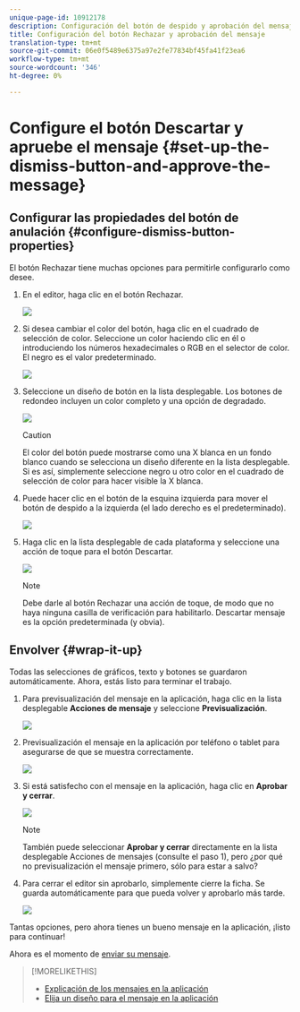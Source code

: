 ```yaml
---
unique-page-id: 10912178
description: Configuración del botón de despido y aprobación del mensaje - Documentos de marketing - Documentación del producto
title: Configuración del botón Rechazar y aprobación del mensaje
translation-type: tm+mt
source-git-commit: 06e0f5489e6375a97e2fe77834bf45fa41f23ea6
workflow-type: tm+mt
source-wordcount: '346'
ht-degree: 0%

---
```



# Configure el botón Descartar y apruebe el mensaje {#set-up-the-dismiss-button-and-approve-the-message}

## Configurar las propiedades del botón de anulación {#configure-dismiss-button-properties}

El botón Rechazar tiene muchas opciones para permitirle configurarlo como desee.

1. En el editor, haga clic en el botón Rechazar.

   ![](assets/image2016-5-9-10-3a23-3a37.png)

1. Si desea cambiar el color del botón, haga clic en el cuadrado de selección de color. Seleccione un color haciendo clic en él o introduciendo los números hexadecimales o RGB en el selector de color. El negro es el valor predeterminado.

   ![](assets/image2016-5-9-10-3a33-3a17.png)

1. Seleccione un diseño de botón en la lista desplegable. Los botones de redondeo incluyen un color completo y una opción de degradado.

   ![](assets/image2016-5-9-10-3a35-3a46.png)

   >[!CAUTION]
   >
   >El color del botón puede mostrarse como una X blanca en un fondo blanco cuando se selecciona un diseño diferente en la lista desplegable. Si es así, simplemente seleccione negro u otro color en el cuadrado de selección de color para hacer visible la X blanca.

1. Puede hacer clic en el botón de la esquina izquierda para mover el botón de despido a la izquierda (el lado derecho es el predeterminado).

   ![](assets/image2016-5-9-10-3a39-3a5.png)

1. Haga clic en la lista desplegable de cada plataforma y seleccione una acción de toque para el botón Descartar.

   ![](assets/image2016-5-9-10-3a43-3a54.png)

   >[!NOTE]
   >
   >Debe darle al botón Rechazar una acción de toque, de modo que no haya ninguna casilla de verificación para habilitarlo. Descartar mensaje es la opción predeterminada (y obvia).

## Envolver {#wrap-it-up}

Todas las selecciones de gráficos, texto y botones se guardaron automáticamente. Ahora, estás listo para terminar el trabajo.

1. Para previsualización del mensaje en la aplicación, haga clic en la lista desplegable **Acciones de mensaje** y seleccione **Previsualización**.

   ![](assets/image2016-5-9-10-3a58-3a38.png)

1. Previsualización el mensaje en la aplicación por teléfono o tablet para asegurarse de que se muestra correctamente.

   ![](assets/image2016-5-9-11-3a2-3a13.png)

1. Si está satisfecho con el mensaje en la aplicación, haga clic en **Aprobar y cerrar**.

   ![](assets/image2016-5-9-11-3a8-3a52.png)

   >[!NOTE]
   >
   >También puede seleccionar **Aprobar y cerrar** directamente en la lista desplegable Acciones de mensajes (consulte el paso 1), pero ¿por qué no previsualización el mensaje primero, sólo para estar a salvo?

1. Para cerrar el editor sin aprobarlo, simplemente cierre la ficha. Se guarda automáticamente para que pueda volver y aprobarlo más tarde.

   ![](assets/image2016-5-9-11-3a9-3a46.png)

Tantas opciones, pero ahora tienes un bueno mensaje en la aplicación, ¡listo para continuar!

Ahora es el momento de [enviar su mensaje](/help/marketo/product-docs/mobile-marketing/in-app-messages/sending-your-in-app-message/send-your-in-app-message.md).

>[!MORELIKETHIS]
>
>* [Explicación de los mensajes en la aplicación](/help/marketo/product-docs/mobile-marketing/in-app-messages/understanding-in-app-messages.md)
>* [Elija un diseño para el mensaje en la aplicación](/help/marketo/product-docs/mobile-marketing/in-app-messages/creating-in-app-messages/choose-a-layout-for-your-in-app-message.md)

